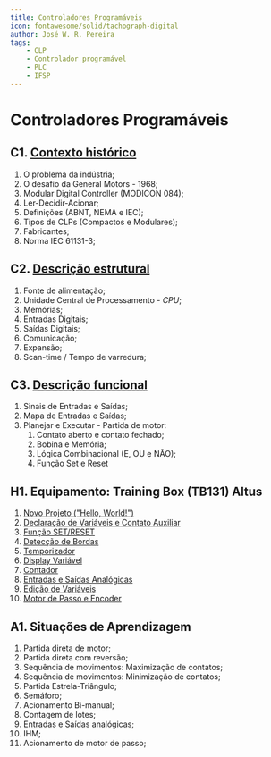 ```yaml
---
title: Controladores Programáveis
icon: fontawesome/solid/tachograph-digital
author: José W. R. Pereira
tags: 
    - CLP
    - Controlador programável
    - PLC
    - IFSP
---
```




# Controladores Programáveis



## C1. [Contexto histórico](slides/aula01-contexto_historico.pdf)

1. O problema da indústria;
2. O desafio da General Motors - 1968;
3. Modular Digital Controller (MODICON 084);
4. Ler-Decidir-Acionar;
5. Definições (ABNT, NEMA e IEC);
6. Tipos de CLPs (Compactos e Modulares);
7. Fabricantes;
8. Norma IEC 61131-3;



## C2. [Descrição estrutural](slides/aula02-descricao_estrutural.pdf)

1. Fonte de alimentação;
2. Unidade Central de Processamento - *CPU*;
3. Memórias;
4. Entradas Digitais;
5. Saídas Digitais;
6. Comunicação;
7. Expansão;
7. Scan-time / Tempo de varredura;



## C3. [Descrição funcional](slides/aula03-descricao_funcional.pdf)

1. Sinais de Entradas e Saídas;
2. Mapa de Entradas e Saídas;
3. Planejar e Executar - Partida de motor:
	1. Contato aberto e contato fechado;
	2. Bobina e Memória;
	3. Lógica Combinacional (E, OU e NÃO);
	4. Função Set e Reset



## H1. Equipamento: Training Box (TB131) Altus

1. [Novo Projeto ("Hello, World!")](altus_tb131/h1_1-novo_projeto.md)
2. [Declaração de Variáveis e Contato Auxiliar](altus_tb131/memoria.md)
3. [Função SET/RESET](altus_tb131/set_reset.md)
4. [Detecção de Bordas](altus_tb131/borda_subida_descida.md)
5. [Temporizador](altus_tb131/temporizador.md)
6. [Display Variável](altus_tb131/ihm_display_var.md)
7. [Contador](altus_tb131/contador.md)
8. [Entradas e Saídas Analógicas](altus_tb131/analog_entradas_saidas.md)
9. [Edição de Variáveis](altus_tb131/ihm_edita_var.md)
10. [Motor de Passo e Encoder](altus_tb131/saidas_entradas_rapidas.md)




## A1. Situações de Aprendizagem

1. Partida direta de motor;
2. Partida direta com reversão;
3. Sequência de movimentos: Maximização de contatos;
4. Sequência de movimentos: Minimização de contatos;
5. Partida Estrela-Triângulo;
6. Semáforo;
7. Acionamento Bi-manual;
8. Contagem de lotes;
9. Entradas e Saídas analógicas;
10. IHM;
11. Acionamento de motor de passo;


